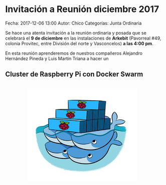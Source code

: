Invitación a Reunión diciembre 2017
==================================

Fecha: 2017-12-06 13:00
Autor: Chico
Categorías: Junta Ordinaria

Se hace una atenta invitación a la reunión ordinaria y posada que se celebrará el __9 de diciembre__ en las instalaciones de __Arkebit__ (Pavorreal #49, colonia Provitec, entre División del norte y Vasconcelos) __a las 4:00 pm__.

En esta reunión aprenderemos de nuestros compañeros Alejandro Hernández Pineda y Luis Martin Triana a hacer un

## __Cluster de Raspberry Pi con Docker Swarm__

<br />

<center>
<a class="img-responsive" href="2017-12-06-invitacion-reunion-diciembre/DockerSwarmRaspberryPi.png"><img class="img-responsive" style="width:70%;height:auto;margin-right:12px;" src="2017-12-06-invitacion-reunion-diciembre/DockerSwarmRaspberryPi.png" alt="Raspberry Pi + Docker Swarm" width="325" height="250"></a>
</center>

<br />

